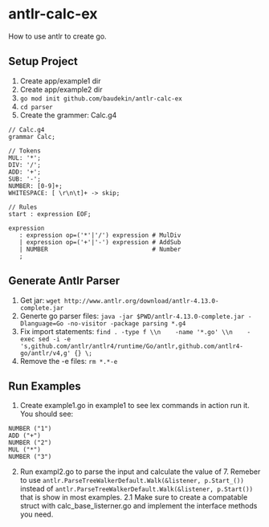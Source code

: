 # antlr-calc-ex
How to use antlr to create go.
## Setup Project
1. Create app/example1 dir
2. Create app/example2 dir
3. ```go mod init github.com/baudekin/antlr-calc-ex```
4. ```cd parser```
5. Create the grammer: Calc.g4

```
// Calc.g4
grammar Calc;

// Tokens
MUL: '*';
DIV: '/';
ADD: '+';
SUB: '-';
NUMBER: [0-9]+;
WHITESPACE: [ \r\n\t]+ -> skip;

// Rules
start : expression EOF;

expression
   : expression op=('*'|'/') expression # MulDiv
   | expression op=('+'|'-') expression # AddSub
   | NUMBER                             # Number
   ;
```


## Generate Antlr Parser
1. Get jar: ```wget http://www.antlr.org/download/antlr-4.13.0-complete.jar```
2. Generte go parser files: ```java -jar $PWD/antlr-4.13.0-complete.jar -Dlanguage=Go -no-visitor -package parsing *.g4```
3. Fix import statements: ```find . -type f \\n    -name '*.go' \\n    -exec sed -i -e 's,github.com/antlr/antlr4/runtime/Go/antlr,github.com/antlr4-go/antlr/v4,g' {} \;```
4. Remove the -e files: ```rm *.*-e```

## Run Examples
1. Create example1.go in example1 to see lex commands in action run it. You should see:

```
NUMBER ("1")
ADD ("+")
NUMBER ("2")
MUL ("*")
NUMBER ("3")
```

2. Run exampl2.go to parse the input and calculate the value of 7. Remeber to use ```antlr.ParseTreeWalkerDefault.Walk(&listener, p.Start_())```
instead of ```antlr.ParseTreeWalkerDefault.Walk(&listener, p.Start())``` that is show in most examples.
2.1 Make sure to create a compatable struct with calc_base_listerner.go and implement the interface methods you need.
